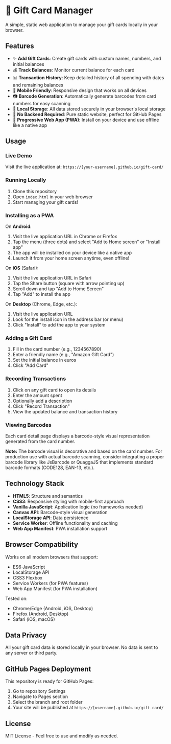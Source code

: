 # 🎁 Gift Card Manager

A simple, static web application to manage your gift cards locally in your browser.

## Features

- ✨ **Add Gift Cards**: Create gift cards with custom names, numbers, and initial balances
- 💰 **Track Balances**: Monitor current balance for each card
- 📊 **Transaction History**: Keep detailed history of all spending with dates and remaining balances
- 📱 **Mobile Friendly**: Responsive design that works on all devices
- 📷 **Barcode Generation**: Automatically generate barcodes from card numbers for easy scanning
- 💾 **Local Storage**: All data stored securely in your browser's local storage
- 🚀 **No Backend Required**: Pure static website, perfect for GitHub Pages
- 📲 **Progressive Web App (PWA)**: Install on your device and use offline like a native app

## Usage

### Live Demo
Visit the live application at: `https://[your-username].github.io/gift-card/`

### Running Locally
1. Clone this repository
2. Open `index.html` in your web browser
3. Start managing your gift cards!

### Installing as a PWA
On **Android**:
1. Visit the live application URL in Chrome or Firefox
2. Tap the menu (three dots) and select "Add to Home screen" or "Install app"
3. The app will be installed on your device like a native app
4. Launch it from your home screen anytime, even offline!

On **iOS** (Safari):
1. Visit the live application URL in Safari
2. Tap the Share button (square with arrow pointing up)
3. Scroll down and tap "Add to Home Screen"
4. Tap "Add" to install the app

On **Desktop** (Chrome, Edge, etc.):
1. Visit the live application URL
2. Look for the install icon in the address bar (or menu)
3. Click "Install" to add the app to your system

### Adding a Gift Card
1. Fill in the card number (e.g., 1234567890)
2. Enter a friendly name (e.g., "Amazon Gift Card")
3. Set the initial balance in euros
4. Click "Add Card"

### Recording Transactions
1. Click on any gift card to open its details
2. Enter the amount spent
3. Optionally add a description
4. Click "Record Transaction"
5. View the updated balance and transaction history

### Viewing Barcodes
Each card detail page displays a barcode-style visual representation generated from the card number.

**Note:** The barcode visual is decorative and based on the card number. For production use with actual barcode scanning, consider integrating a proper barcode library like JsBarcode or QuaggaJS that implements standard barcode formats (CODE128, EAN-13, etc.).

## Technology Stack

- **HTML5**: Structure and semantics
- **CSS3**: Responsive styling with mobile-first approach
- **Vanilla JavaScript**: Application logic (no frameworks needed)
- **Canvas API**: Barcode-style visual generation
- **LocalStorage API**: Data persistence
- **Service Worker**: Offline functionality and caching
- **Web App Manifest**: PWA installation support

## Browser Compatibility

Works on all modern browsers that support:
- ES6 JavaScript
- LocalStorage API
- CSS3 Flexbox
- Service Workers (for PWA features)
- Web App Manifest (for PWA installation)

Tested on:
- Chrome/Edge (Android, iOS, Desktop)
- Firefox (Android, Desktop)
- Safari (iOS, macOS)

## Data Privacy

All your gift card data is stored locally in your browser. No data is sent to any server or third party.

## GitHub Pages Deployment

This repository is ready for GitHub Pages:
1. Go to repository Settings
2. Navigate to Pages section
3. Select the branch and root folder
4. Your site will be published at `https://[username].github.io/gift-card/`

## License

MIT License - Feel free to use and modify as needed.